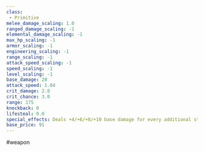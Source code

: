 ```yaml
---
class: 
 - Primitive
melee_damage_scaling: 1.0
ranged_damage_scaling: -1
elemental_damage_scaling: -1
max_hp_scaling: -1
armor_scaling: -1
engineering_scaling: -1
range_scaling: -1
attack_speed_scaling: -1
speed_scaling: -1
level_scaling: -1
base_damage: 20
attack_speed: 1.04
crit_damage: 2.0
crit_chance: 3.0
range: 175
knockback: 0
lifesteal: 0.0
special_effects: Deals +4/+6/+8/+10 base damage for every additional stick you have
base_price: 91
---
```

#weapon